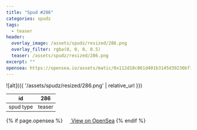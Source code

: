 ```yaml
---
title: "Spud #286"
categories: spudz
tags:
  - teaser
header:
  overlay_image: /assets/spudz/resized/286.png
  overlay_filter: rgba(0, 0, 0, 0.5)
  teaser: /assets/spudz/resized/286.png
excerpt: ""
opensea: https://opensea.io/assets/matic/0x112d18c861d401b3145d39236bf149f01e18beed/286
---
```

![alt]({{ '/assets/spudz/resized/286.png' | relative_url }})

| id | 286 |
|-|-|
| spud type | teaser |

{% if page.opensea %}
<a href="{{page.opensea}}" class="btn btn--info" onclick="window.open(this.href, '_blank'); return false;"><img src="/assets/images/opensea.svg" width="16px"><span>  View on OpenSea</span></a>
{% endif %}
